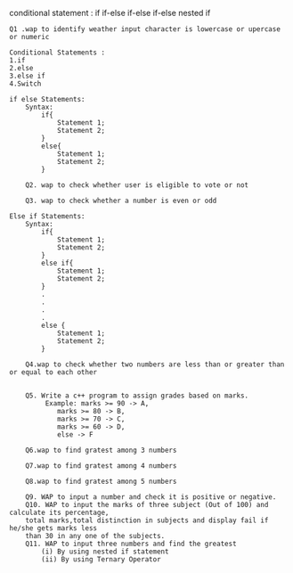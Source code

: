 conditional statement :
    if
    if-else
    if-else if-else
    nested if
    
    Q1 .wap to identify weather input character is lowercase or upercase or numeric
    
    Conditional Statements :
    1.if
    2.else
    3.else if 
    4.Switch

    if else Statements:
        Syntax:
            if{
                Statement 1;
                Statement 2;
            }
            else{
                Statement 1;
                Statement 2;
            }

        Q2. wap to check whether user is eligible to vote or not 

        Q3. wap to check whether a number is even or odd

    Else if Statements:
        Syntax:
            if{
                Statement 1;
                Statement 2;
            }
            else if{
                Statement 1;
                Statement 2;
            }
            .
            .
            .
            .
            else {
                Statement 1;
                Statement 2;
            }
        
        Q4.wap to check whether two numbers are less than or greater than or equal to each other


        Q5. Write a c++ program to assign grades based on marks.
             Example: marks >= 90 -> A, 
                marks >= 80 -> B, 
                marks >= 70 -> C, 
                marks >= 60 -> D, 
                else -> F

        Q6.wap to find gratest among 3 numbers 

        Q7.wap to find gratest among 4 numbers

        Q8.wap to find gratest among 5 numbers  

        Q9. WAP to input a number and check it is positive or negative.
        Q10. WAP to input the marks of three subject (Out of 100) and calculate its percentage,
        total marks,total distinction in subjects and display fail if he/she gets marks less
        than 30 in any one of the subjects.
        Q11. WAP to input three numbers and find the greatest
            (i) By using nested if statement
            (ii) By using Ternary Operator